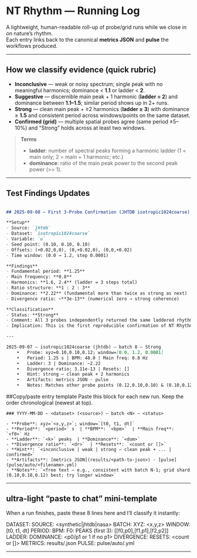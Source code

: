 # NT Rhythm — Running Log

A lightweight, human-readable roll-up of probe/grid runs while we close in on nature’s rhythm.  
Each entry links back to the canonical **metrics JSON** and **pulse** the workflows produced.

---

## How we classify evidence (quick rubric)

- **Inconclusive** — weak or noisy spectrum; single peak with no meaningful harmonics; dominance < **1.1** or ladder < **2**.
- **Suggestive** — discernible main peak + 1 harmonic (**ladder = 2**) and dominance between **1.1–1.5**; similar period shows up in 2+ runs.
- **Strong** — clean main peak + ≥2 harmonics (**ladder ≥ 3**) with dominance ≥ **1.5** and consistent period across windows/points on the same dataset.
- **Confirmed (grid)** — multiple spatial probes agree (same period ±5–10%) and “Strong” holds across at least two windows.

> **Terms**
> - **ladder**: number of spectral peaks forming a harmonic ladder (1 = main only; 2 = main + 1 harmonic; etc.)
> - **dominance**: ratio of the main peak power to the second peak power (>= 1).

---

## Test Findings Updates 

```md

## 2025-09-08 — First 3-Probe Confirmation (JHTDB isotropic1024coarse)

**Setup**  
- Source: `jhtdb`  
- Dataset: `isotropic1024coarse`  
- Variable: `u`  
- Seed point: (0.10, 0.10, 0.10)  
- Offsets: (+0.02,0,0), (0,+0.02,0), (0,0,+0.02)  
- Time window: (0.0 → 1.2, step 0.0001)

**Findings**  
- Fundamental period: **1.25**  
- Main frequency: **0.8**  
- Harmonics: **1.6, 2.4** (ladder = 3 steps total)  
- Ratio structure: **1 : 2 : 3**  
- Dominance: **2.22** (fundamental more than twice as strong as next)  
- Divergence ratio: ~**3e-13** (numerical zero → strong coherence)

**Classification**  
- Status: **Strong**  
- Comment: All 3 probes independently returned the same laddered rhythm (fundamental + harmonics).  
- Implication: This is the first reproducible confirmation of NT Rhythm in turbulence, across small xyz offsets.

---

2025-09-07 — isotropic1024coarse (jhtdb) — batch 8 — Strong
	•	Probe: xyz=0.10,0.10,0.12; window=[0.0, 1.2, 0.0001]
	•	Period: 1.25 s | BPM: 48.0 | Main freq: 0.8 Hz
	•	Ladder: 3 | Dominance: ~2.22
	•	Divergence ratio: 3.11e-13 | Resets: []
	•	Hint: strong — clean peak + 2 harmonics
	•	Artifacts: metrics JSON · pulse
	•	Notes: Matches other probe points (0.12,0.10,0.10) & (0.10,0.12,0.10); window length matters.

```
##Copy/paste entry template
Paste this block for each new run. Keep the order chronological (newest at top).

```
### YYYY-MM-DD — <dataset> (<source>) — batch <N> — <status>

- **Probe**: xyz=`<x,y,z>`; window=`[t0, t1, dt]`  
- **Period**: `<period>` s  | **BPM**: `<bpm>`  | **Main freq**: `<f0>` Hz  
- **Ladder**: `<k>` peaks  | **Dominance**: `<dom>`  
- **Divergence ratio**: `<dr>`  | **Resets**: `<count or []>`  
- **Hint**: `<inconclusive | weak | strong — clean peak + ... | confirmed>`
- **Artifacts**: [metrics JSON](results/<path-to-json>) · [pulse](pulse/auto/<filename>.yml)
- **Notes**: `<free text — e.g., consistent with batch N-1; grid shard (0.10,0.10,0.12) best; try longer window>`
```
---

## ultra-light “paste to chat” mini-template
When a run finishes, paste these 8 lines here and I’ll classify it instantly:

DATASET:    SOURCE: <synthetic|jhtdb|nasa>   BATCH: 
XYZ: <x,y,z>      WINDOW: [t0, t1, dt]
PERIOD:        BPM:       F0: 
PEAKS (first 3): [[f0,p0],[f1,p1],[f2,p2]]
LADDER:        DOMINANCE: <p0/p1 or 1 if no p1>
DIVERGENCE:  RESETS: <count or []>
METRICS: results/.json
PULSE:   pulse/auto/.yml

---
